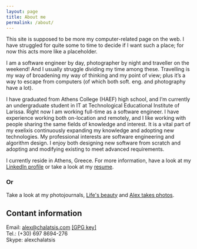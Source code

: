 ```yaml
---
layout: page
title: About me
permalink: /about/
---
```


This site is supposed to be more my computer-related page on the web. I have struggled for quite some to time to decide if I want such a place; for now this acts more like a placeholder.

I am a software engineer by day, photographer by night and traveller on the weekend! And I usually struggle dividing my time among these. Travelling is my way of broadening my way of thinking and my point of view; plus it’s a way to escape from computers (of which both soft. eng. and photography have a lot).

I have graduated from Athens College (HAEF) high school, and I’m currently an undergraduate student in IT at Technological Educational Institute of Larissa. Right now I am working full-time as a software engineer. I have experience working both on-location and remotely, and I like working with people sharing the same fields of knowledge and interest. It is a vital part of my exelixis continuously expanding my knowledge and adopting new technologies. My professional interests are software engineering and algorithm design. I enjoy both designing new software from scratch and adopting and modifying existing to meet advanced requirements.

I currently reside in Athens, Greece.
For more information, have a look at my [LinkedIn profile](http://linkedin.com/in/achalatsis) or take a look at my [resume](/assets/cv.pdf).

### Or
Take a look at my photojournals, [Life's beauty](http://alexchalatsis.com) and [Alex takes photos](http://blog.alexchalatsis.com).



## Contant information
Email: alex@chalatsis.com [\[GPG key\]](/assets/gpg.txt) <br/>
Tel.: (+30) 697 8694-276 <br/>
Skype: alexchalatsis <br/>
